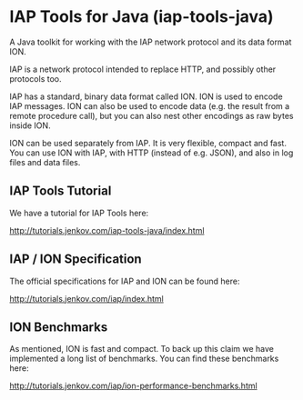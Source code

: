 # IAP Tools for Java (iap-tools-java)
A Java toolkit for working with the IAP network protocol and its data format ION.

IAP is a network protocol intended to replace HTTP, and possibly other protocols too.

IAP has a standard, binary data format called ION. ION is used to encode IAP messages.
ION can also be used to encode data (e.g. the result from a remote procedure call),
but you can also nest other encodings as raw bytes inside ION.

ION can be used separately from IAP. It is very flexible, compact and fast.
You can use ION with IAP, with HTTP (instead of e.g. JSON), and also in log files
and data files.


## IAP Tools Tutorial
We have a tutorial for IAP Tools here:

http://tutorials.jenkov.com/iap-tools-java/index.html


## IAP / ION Specification
The official specifications for IAP and ION can be found here:

http://tutorials.jenkov.com/iap/index.html


## ION Benchmarks
As mentioned, ION is fast and compact. To back up this claim we have implemented a long list of benchmarks. You
can find these benchmarks here:

http://tutorials.jenkov.com/iap/ion-performance-benchmarks.html





